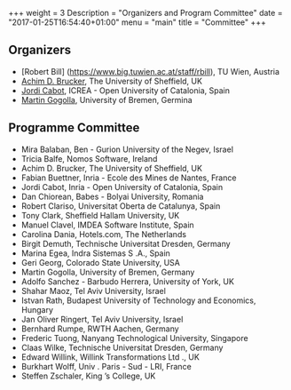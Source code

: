 +++
weight = 3
Description = "Organizers and Program Committee"
date = "2017-01-25T16:54:40+01:00"
menu = "main"
title = "Committee"
+++

## Organizers

* [Robert Bill] (https://www.big.tuwien.ac.at/staff/rbill), TU Wien, Austria
* [Achim D. Brucker](https://www.brucker.ch/), The University of Sheffield, UK
* [Jordi Cabot](http://jordicabot.com/), ICREA - Open University of Catalonia, Spain
* [Martin Gogolla](http://www.db.informatik.uni-bremen.de/~gogolla/), University of Bremen, Germina

## Programme Committee

* Mira Balaban, Ben - Gurion University of the Negev, Israel
* Tricia Balfe, Nomos Software, Ireland
* Achim D. Brucker, The University of Sheffield, UK
* Fabian Buettner, Inria - Ecole des Mines de Nantes, France
* Jordi Cabot, Inria - Open University of Catalonia, Spain
* Dan Chiorean, Babes - Bolyai University, Romania
* Robert Clariso, Universitat Oberta de Catalunya, Spain
* Tony Clark, Sheffield Hallam University, UK
* Manuel Clavel, IMDEA Software Institute, Spain
* Carolina Dania, Hotels.com, The Netherlands
* Birgit Demuth, Technische Universitat Dresden, Germany
* Marina Egea, Indra Sistemas S .A., Spain
* Geri Georg, Colorado State University, USA
* Martin Gogolla, University of Bremen, Germany
* Adolfo Sanchez - Barbudo Herrera, University of York, UK
* Shahar Maoz, Tel Aviv University, Israel
* Istvan Rath, Budapest University of Technology and Economics, Hungary
* Jan Oliver Ringert, Tel Aviv University, Israel
* Bernhard Rumpe, RWTH Aachen, Germany
* Frederic Tuong, Nanyang Technological University, Singapore
* Claas Wilke, Technische Universitat Dresden, Germany
* Edward Willink, Willink Transformations Ltd ., UK
* Burkhart Wolff, Univ . Paris - Sud - LRI, France
* Steffen Zschaler, King ’s College, UK
